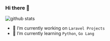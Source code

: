 ### Hi there 👋

![github stats](https://github-readme-stats.vercel.app/api?username=khidirdotid&show_icons=true&theme=vue-dark)

- 🔭 I’m currently working on `Laravel Projects`
- 🌱 I’m currently learning `Python`, `Go Lang`
<!--
- 👯 I’m looking to collaborate on ...
- 🤔 I’m looking for help with ...
- 💬 Ask me about ...
- 📫 How to reach me: ...
- 😄 Pronouns: ...
- ⚡ Fun fact: ...
-->
